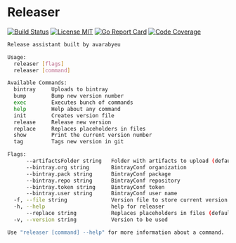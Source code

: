 # Releaser


[![Build Status](https://travis-ci.org/avarabyeu/releaser.svg?branch=master)](https://travis-ci.org/avarabyeu/releaser)
[![License MIT](https://img.shields.io/badge/license-MIT-blue.svg)](https://raw.githubusercontent.com/avarabyeu/releaser/master/LICENSE)
[![Go Report Card](https://goreportcard.com/badge/github.com/avarabyeu/releaser)](https://goreportcard.com/report/github.com/avarabyeu/releaser)
[![Code Coverage](https://codecov.io/gh/avarabyeu/releaser/branch/master/graph/badge.svg)](https://codecov.io/gh/avarabyeu/releaser)

```sh
Release assistant built by avarabyeu

Usage:
  releaser [flags]
  releaser [command]

Available Commands:
  bintray     Uploads to bintray
  bump        Bump new version number
  exec        Executes bunch of commands
  help        Help about any command
  init        Creates version file
  release     Release new version
  replace     Replaces placeholders in files
  show        Print the current version number
  tag         Tags new version in git

Flags:
      --artifactsFolder string   Folder with artifacts to upload (default "release")
      --bintray.org string       BintrayConf organization
      --bintray.pack string      BintrayConf package
      --bintray.repo string      BintrayConf repository
      --bintray.token string     BintrayConf token
      --bintray.user string      BintrayConf user name
  -f, --file string              Version file to store current version (default "VERSION")
  -h, --help                     help for releaser
      --replace string           Replaces placeholders in files (default "release")
  -v, --version string           Version to be used

Use "releaser [command] --help" for more information about a command.
```
